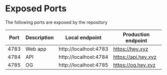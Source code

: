 # Exposed Ports

The following ports are exposed by the repository

| Port | Description | Local endpoint        | Production endpoint |
| ---- | ----------- | --------------------- | ------------------- |
| 4783 | Web app     | http://localhost:4783 | https://hey.xyz     |
| 4784 | API         | http://localhost:4784 | https://api.hey.xyz |
| 4785 | OG          | http://localhost:4785 | https://og.hey.xyz  |
